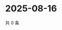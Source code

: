 # 2025-08-16

共 0 条

<!-- BEGIN ZHIHUVIDEO -->
<!-- 最后更新时间 Sat Aug 16 2025 23:10:15 GMT+0800 (China Standard Time) -->

<!-- END ZHIHUVIDEO -->
